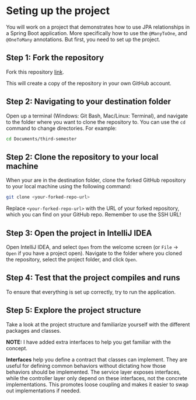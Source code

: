 # Seting up the project

You will work on a project that demonstrates how to use JPA relationships in a Spring Boot application. More specifically how to use the `@ManyToOne`, and `@OneToMany` annotations. But first, you need to set up the project.

## Step 1: Fork the repository
Fork this repository [link](https://github.com/ek-osnb/spring-jpa-relations).

This will create a copy of the repository in your own GitHub account.

## Step 2: Navigating to your destination folder
Open up a terminal (Windows: Git Bash, Mac/Linux: Terminal), and navigate to the folder where you want to clone the repository to. You can use the `cd` command to change directories. For example:
```bash
cd Documents/third-semester
```

## Step 2: Clone the repository to your local machine
When your are in the destination folder, clone the forked GitHub repository to your local machine using the following command:
```bash
git clone <your-forked-repo-url>
```
Replace `<your-forked-repo-url>` with the URL of your forked repository, which you can find on your GitHub repo. Remember to use the SSH URL!


## Step 3: Open the project in IntelliJ IDEA
Open IntelliJ IDEA, and select `Open` from the welcome screen (or `File` -> `Open` if you have a project open). Navigate to the folder where you cloned the repository, select the project folder, and click `Open`.

## Step 4: Test that the project compiles and runs
To ensure that everything is set up correctly, try to run the application.

## Step 5: Explore the project structure
Take a look at the project structure and familiarize yourself with the different packages and classes.

**NOTE:** I have added extra interfaces to help you get familiar with the concept.

**Interfaces** help you define a contract that classes can implement. They are useful for defining common behaviors without dictating how those behaviors should be implemented. The service layer exposes interfaces, while the controller layer only depend on these interfaces, not the concrete implementations. This promotes loose coupling and makes it easier to swap out implementations if needed.
